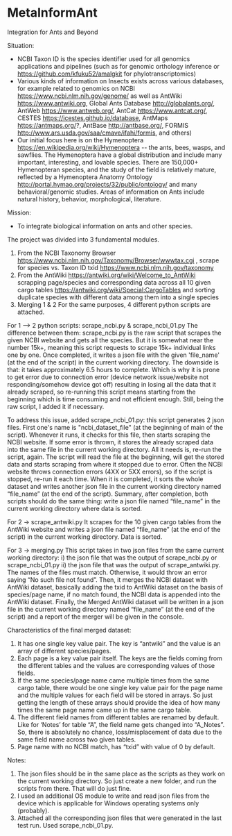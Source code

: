 # MetaInformAnt
 Integration for Ants and Beyond

Situation: 
- NCBI Taxon ID is the species identifier used for all genomics applications and pipelines (such as for genomic orthology inference or https://github.com/kfuku52/amalgkit for phylotranscriptomics)  
- Various kinds of information on Insects exists across various databases, for example related to genomics on NCBI https://www.ncbi.nlm.nih.gov/genome/ as well as AntWiki https://www.antwiki.org, Global Ants Database http://globalants.org/, AntWeb https://www.antweb.org/, AntCat https://www.antcat.org/, CESTES https://icestes.github.io/database, AntMaps https://antmaps.org/?, AntBase http://antbase.org/, FORMIS http://www.ars.usda.gov/saa/cmave/ifahi/formis, and others)
- Our initial focus here is on the Hymenoptera https://en.wikipedia.org/wiki/Hymenoptera -- the ants, bees, wasps, and sawflies. The Hymenoptera have a global distribution and include many important, interesting, and lovable species. There are 150,000+ Hymenopteran species, and the study of the field is relatively mature, reflected by a Hymenoptera Anatomy Ontology http://portal.hymao.org/projects/32/public/ontology/ and many behavioral/genomic studies. Areas of information on Ants include natural history, behavior, morphological, literature.

Mission: 
- To integrate biological information on ants and other species. 

The project was divided into 3 fundamental modules.
1. From the NCBI Taxonomy Browser https://www.ncbi.nlm.nih.gov/Taxonomy/Browser/wwwtax.cgi , scrape for species vs. Taxon ID txid https://www.ncbi.nlm.nih.gov/taxonomy
2. From the AntWiki https://antwiki.org/wiki/Welcome_to_AntWiki scrapping page/species and corresponding data across all 10 given cargo
tables https://antwiki.org/wiki/Special:CargoTables and sorting duplicate species with different data among them into a single species
3. Merging 1 & 2
For the same purposes, 4 different python scripts are attached.

For 1 --> 2 python scripts: scrape_ncbi.py & scrape_ncbi_01.py
The difference between them: scrape_ncbi.py is the raw script that scrapes the given
NCBI website and gets all the species. But it is somewhat near the number 15k+, meaning
this script requests to scrape 15k+ individual links one by one. Once completed, it writes
a json file with the given 'file_name' (at the end of the script) in the current working
directory. The downside is that: it takes approximately 6.5 hours to complete. Which is
why it is prone to get error due to connection error (device network issue/website not
responding/somehow device got off) resulting in losing all the data that it already scraped,
so re-running this script means starting from the beginning which is time consuming and
not efficient enough. Still, being the raw script, I added it if necessary.

To address this issue, added scrape_ncbi_01.py: this script generates 2 json files. First
one's name is "ncbi_dataset_file" (at the beginning of main of the script). Whenever it
runs, it checks for this file, then starts scraping the NCBI website. If some error is thrown,
it stores the already scraped data into the same file in the current working directory. All it
needs is, re-run the script, again. The script will read the file at the beginning, will get the
stored data and starts scraping from where it stopped due to error. Often the NCBI
website throws connection errors (4XX or 5XX errors), so if the script is stopped, re-run it
each time. When it is completed, it sorts the whole dataset and writes another json file in
the current working directory named “file_name” (at the end of the script).
Summary, after completion, both scripts should do the same thing: write a json file named
“file_name” in the current working directory where data is sorted.

For 2 → scrape_antwiki.py
It scrapes for the 10 given cargo tables from the AntWiki website and writes a json file
named “file_name” (at the end of the script) in the current working directory. Data is
sorted.

For 3 → merging.py
This script takes in two json files from the same current working directory: i) the json file
that was the output of scrape_ncbi.py or scrape_ncbi_01.py ii) the json file that was the
output of scrape_antwiki.py. The names of the files must match. Otherwise, it would throw
an error saying “No such file not found”. Then, it merges the NCBI dataset with AntWiki
dataset, basically adding the txid to AntWiki dataset on the basis of species/page name,
if no match found, the NCBI data is appended into the AntWiki dataset. Finally, the
Merged AntWiki dataset will be written in a json file in the current working directory named 
“file_name” (at the end of the script) and a report of the merger will be given in the
console.

Characteristics of the final merged dataset:
1. It has one single key value pair. The key is “antwiki” and the value is an array of
different species/pages.
2. Each page is a key value pair itself. The keys are the fields coming from the
different tables and the values are corresponding values of those fields.
3. If the same species/page name came multiple times from the same cargo table,
there would be one single key value pair for the page name and the multiple values
for each field will be stored in arrays. So just getting the length of these arrays
should provide the idea of how many times the same page name came up in the
same cargo table.
4. The different field names from different tables are renamed by default. Like for
‘Notes’ for table “A”, the field name gets changed into “A_Notes”. So, there is
absolutely no chance, loss/misplacement of data due to the same field name
across two given tables.
5. Page name with no NCBI match, has “txid” with value of 0 by default.

Notes:
1. The json files should be in the same place as the scripts as they work on the current
working directory. So just create a new folder, and run the scripts from there. That
will do just fine.
2. I used an additional OS module to write and read json files from the device which
is applicable for Windows operating systems only (probably).
4. Attached all the corresponding json files that were generated in the last test run.
Used scrape_ncbi_01.py.